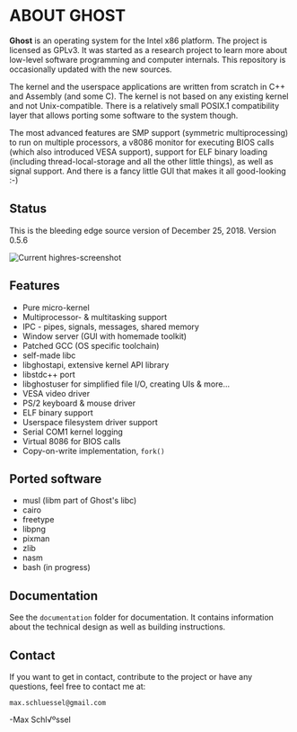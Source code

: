 # ABOUT GHOST
**Ghost** is an operating system for the Intel x86 platform. The project is licensed as GPLv3. It was started as a research project to learn more about low-level software programming and computer internals. This repository is occasionally updated with the new sources.

The kernel and the userspace applications are written from scratch in C++ and Assembly (and some C). The kernel is not based on any existing kernel and not Unix-compatible. There is a relatively small POSIX.1 compatibility layer that allows porting some software to the system though.

The most advanced features are SMP support (symmetric multiprocessing) to run on multiple processors, a v8086 monitor for executing BIOS calls (which also introduced VESA support), support for ELF binary loading (including thread-local-storage and all the other little things), as well as signal support. And there is a fancy little GUI that makes it all good-looking :-)

## Status
This is the bleeding edge source version of December 25, 2018.
Version 0.5.6

![Current highres-screenshot](https://ghostkernel.org/files/ghost-0.5.6-highres.png)

## Features
* Pure micro-kernel
* Multiprocessor- & multitasking support
* IPC - pipes, signals, messages, shared memory
* Window server (GUI with homemade toolkit)
* Patched GCC (OS specific toolchain)
* self-made libc
* libghostapi, extensive kernel API library
* libstdc++ port
* libghostuser for simplified file I/O, creating UIs & more...
* VESA video driver
* PS/2 keyboard & mouse driver
* ELF binary support
* Userspace filesystem driver support
* Serial COM1 kernel logging
* Virtual 8086 for BIOS calls
* Copy-on-write implementation, `fork()`

## Ported software
* musl (libm part of Ghost's libc)
* cairo
* freetype
* libpng
* pixman
* zlib
* nasm
* bash (in progress)

## Documentation
See the `documentation` folder for documentation. It contains information
about the technical design as well as building instructions.

## Contact
If you want to get in contact, contribute to the project or have any questions,
feel free to contact me at:

	max.schluessel@gmail.com
	
-Max Schl√ºssel
